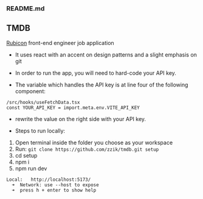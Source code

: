 ### README.md


## TMDB
[Rubicon](https://www.rubicon-world.com/) front-end engineer job application
- It uses react with an accent on design patterns and a slight emphasis on git

- In order to run the app, you will need to hard-code your API key.
- The variable which handles the API key is at line four of the following component:
```
/src/hooks/useFetchData.tsx
const YOUR_API_KEY = import.meta.env.VITE_API_KEY
```
- rewrite the value on the right side with your API key.

- Steps to run locally:
1. Open terminal inside the folder you choose as your workspace
2. Run: ```git clone https://github.com/zzik/tmdb.git setup```
3. cd setup
4. npm i
5. npm run dev

```
Local:   http://localhost:5173/
  ➜  Network: use --host to expose
  ➜  press h + enter to show help
```
